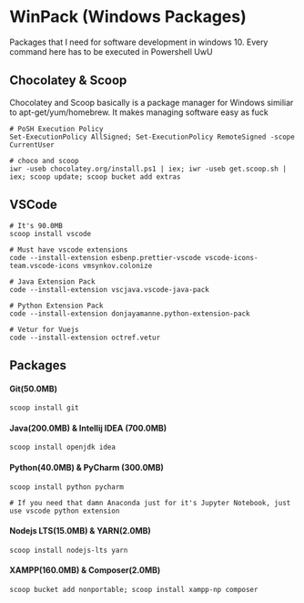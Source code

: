 
# WinPack (Windows Packages)
Packages that I need for software development in windows 10. Every command here has to be executed in Powershell UwU

## Chocolatey & Scoop
Chocolatey and Scoop basically is a package manager for Windows similiar to apt-get/yum/homebrew. It makes managing software easy as fuck

    # PoSH Execution Policy
    Set-ExecutionPolicy AllSigned; Set-ExecutionPolicy RemoteSigned -scope CurrentUser
    
    # choco and scoop
    iwr -useb chocolatey.org/install.ps1 | iex; iwr -useb get.scoop.sh | iex; scoop update; scoop bucket add extras
    
## VSCode
    # It's 90.0MB
    scoop install vscode

    # Must have vscode extensions
    code --install-extension esbenp.prettier-vscode vscode-icons-team.vscode-icons vmsynkov.colonize
    
    # Java Extension Pack
    code --install-extension vscjava.vscode-java-pack
    
    # Python Extension Pack
    code --install-extension donjayamanne.python-extension-pack
    
    # Vetur for Vuejs 
    code --install-extension octref.vetur

## Packages
#### Git(50.0MB)
    scoop install git
#### Java(200.0MB) & Intellij IDEA (700.0MB)
    scoop install openjdk idea
#### Python(40.0MB) & PyCharm (300.0MB)
    scoop install python pycharm

    # If you need that damn Anaconda just for it's Jupyter Notebook, just use vscode python extension
#### Nodejs LTS(15.0MB) & YARN(2.0MB)
    scoop install nodejs-lts yarn
#### XAMPP(160.0MB) & Composer(2.0MB)
    scoop bucket add nonportable; scoop install xampp-np composer
    
